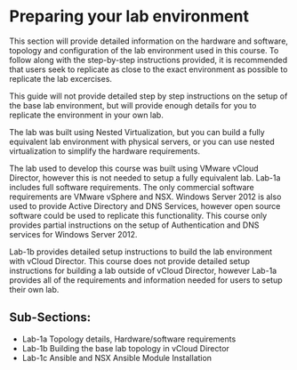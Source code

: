 # Preparing your lab environment
This section will provide detailed information on the hardware and software, topology and configuration of the lab environment used in this course. To follow along with the step-by-step instructions provided, it is recommended that users seek to replicate as close to the exact environment as possible to replicate the lab excercises.

This guide will not provide detailed step by step instructions on the setup of the base lab environment, but will provide enough details for you to replicate the environment in your own lab.

The lab was built using Nested Virtualization, but you can build a fully equivalent lab environment with physical servers, or you can use nested virtualization to simplify the hardware requirements.

The lab used to develop this course was built using VMware vCloud Director, however this is not needed to setup a fully equivalent lab. Lab-1a includes full software requirements. The only commercial software requirements are VMware vSphere and NSX. Windows Server 2012 is also used to provide Active Directory and DNS Services, however open source software could be used to replicate this functionality. This course only provides partial instructions on the setup of Authentication and DNS services for Windows Server 2012.

Lab-1b provides detailed setup instructions to build the lab environment with vCloud Director. This course does not provide detailed setup instructions for building a lab outside of vCloud Director, however Lab-1a provides all of the requirements and information needed for users to setup their own lab.

## Sub-Sections:

- Lab-1a Topology details, Hardware/software requirements
- Lab-1b Building the base lab topology in vCloud Director
- Lab-1c Ansible and NSX Ansible Module Installation

